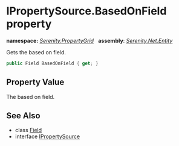 # IPropertySource.BasedOnField property
**namespace:** *[Serenity.PropertyGrid](../../README.md#serenity.propertygrid-namespace)*   **assembly**: *[Serenity.Net.Entity](../../README.md)*

Gets the based on field.

```csharp
public Field BasedOnField { get; }
```

## Property Value

The based on field.

## See Also

* class [Field](../../Serenity.Data/Field.md)
* interface [IPropertySource](../IPropertySource.md)
